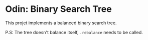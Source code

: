 # Odin: Binary Search Tree

This projet implements a balanced binary search tree.

P.S: The tree doesn't balance itself, `.rebalance` needs to be called.
